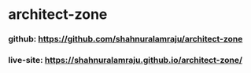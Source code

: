 # architect-zone
### github: https://github.com/shahnuralamraju/architect-zone
### live-site: https://shahnuralamraju.github.io/architect-zone/